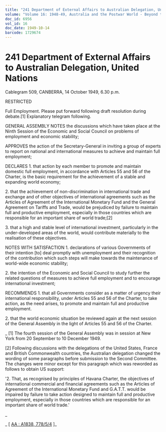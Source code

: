 ```yaml
---
title: "241 Department of External Affairs to Australian Delegation, United Nations"
volume: "Volume 16: 1948-49, Australia and the Postwar World - Beyond the Region"
doc_id: 6956
vol_id: 16
doc_date: 1949-10-14
barcode: 1729674
---
```


# 241 Department of External Affairs to Australian Delegation, United Nations

Cablegram 509, CANBERRA, 14 October 1949, 6.30 p.m.

RESTRICTED

Full Employment. Please put forward following draft resolution during debate.[1] Explanatory telegram following.

GENERAL ASSEMBLY NOTES the discussions which have taken place at the Ninth Session of the Economic and Social Council on problems of employment and economic stability;

APPROVES the action of the Secretary-General in inviting a group of experts to report on national and international measures to achieve and maintain full employment;

DECLARES 1. that action by each member to promote and maintain domestic full employment, in accordance with Articles 55 and 56 of the Charter, is the basic requirement for the achievement of a stable and expanding world economy;

2\. that the achievement of non-discrimination in international trade and exchange and of other objectives of international agreements such as the Articles of Agreement of the International Monetary Fund and the General Agreement on Tariffs and Trade, would be prejudiced by failure to maintain full and productive employment, especially in those countries which are responsible for an important share of world trade;[2]

3\. that a high and stable level of international investment, particularly in the under-developed areas of the world, would contribute materially to the realisation of these objectives.

NOTES WITH SATISFACTION 1. declarations of various Governments of their intention [to] deal promptly with unemployment and their recognition of the contribution which such steps will make towards the maintenance of world-wide economic stability;

2\. the intention of the Economic and Social Council to study further the related questions of measures to achieve full employment and to encourage international investment;

RECOMMENDS 1. that all Governments consider as a matter of urgency their international responsibility, under Articles 55 and 56 of the Charter, to take action, as the need arises, to promote and maintain full and productive employment.

2\. that the world economic situation be reviewed again at the next session of the General Assembly in the light of Articles 55 and 56 of the Charter.

_ [1] The fourth session of the General Assembly was in session at New York from 20 September to 10 December 1949.

[2] Following discussions with the delegations of the United States, France and British Commonwealth countries, the Australian delegation changed the wording of some paragraphs before submission to the Second Committee. The changes were minor except for this paragraph which was reworded as follows to obtain US support:

'2. That, as recognised by principles of Havana Charter, the objectives of international commercial and financial agreements such as the Articles of Agreement of the International Monetary Fund and G.A.T.T. would be impaired by failure to take action designed to maintain full and productive employment, especially in those countries which are responsible for an important share of world trade.' 

_

_ [ [AA : A1838, 778/5/4](http://www.naa.gov.au/cgi-bin/Search?O=I&Number=1729674) ]_
